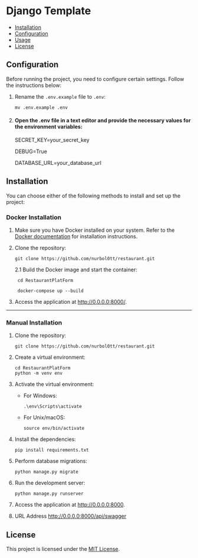 # Django Template

- [Installation](#installation)
- [Configuration](#configuration)
- [Usage](#usage)
- [License](#license)


## Configuration

Before running the project, you need to configure certain settings. Follow the instructions below:

1. Rename the `.env.example` file to `.env`:

   ```shell
   mv .env.example .env
   
2. #### Open the .env file in a text editor and provide the necessary values for the environment variables:
    SECRET_KEY=your_secret_key

    DEBUG=True

    DATABASE_URL=your_database_url


## Installation

You can choose either of the following methods to install and set up the project:

### Docker Installation

1. Make sure you have Docker installed on your system. Refer to the [Docker documentation](https://docs.docker.com/get-docker/) for installation instructions.


2. Clone the repository:
    ```
    git clone https://github.com/nurbol0tt/restaurant.git
    ```
   2.1 Build the Docker image and start the container:
   ```
    cd RestaurantPlatForm
   ```
   ```
    docker-compose up --build
   ```

3. Access the application at http://0.0.0.0:8000/.
___


### Manual Installation

1. Clone the repository:
    ```
    git clone https://github.com/nurbol0tt/restaurant.git
    ```

2. Create a virtual environment:
    ```
    cd RestaurantPlatForm
    python -m venv env
    ```

3. Activate the virtual environment:
   * For Windows:
      ```
      .\env\Scripts\activate
      ```
   * For Unix/macOS:
      ```
      source env/bin/activate
      ```
     

4. Install the dependencies:
    ```
    pip install requirements.txt
    ```

5. Perform database migrations:
   ```
   python manage.py migrate
   ```

6. Run the development server:

   ``` 
   python manage.py runserver
   ```
   
7. Access the application at http://0.0.0.0:8000.


8. URL Address http://0.0.0.0:8000/api/swagger
## License

This project is licensed under the [MIT License](LICENSE).
